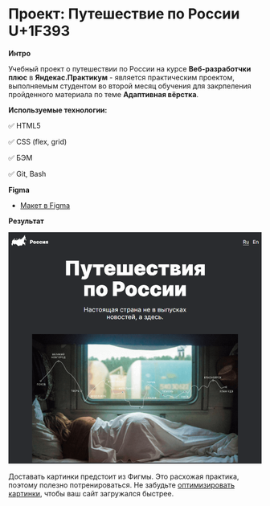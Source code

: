 # Проект: Путешествие по России U+1F393

**Интро**

Учебный проект о путешествии по России на курсе **Веб-разработчки плюс** в **Яндекас.Практикум** - является практическим проектом, выполняемым студентом во второй месяц обучения для закрпеления пройденного материала по теме **Адаптивная вёрстка**.

**Используемые технологии:**

:white_check_mark: HTML5

:white_check_mark: CSS (flex, grid)

:white_check_mark: БЭМ

:white_check_mark: Git, Bash

**Figma**

* [Макет в Figma](https://www.figma.com/file/5S2WSbEFL6awjVWJ0NWL8Q/Sprint-3_-Russia-_-desktop-mobile?node-id=28503%3A0)

**Результат**

![Научиться учиться](https://github.com/AlekseiZaitsevWeb/russian-travel/blob/main/readme.png "Научиться учиться")

Доставать картинки предстоит из Фигмы. Это расхожая практика, поэтому полезно потренироваться.
Не забудьте [оптимизировать картинки](https://tinypng.com/), чтобы ваш сайт загружался быстрее.
